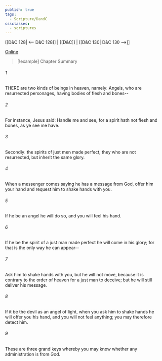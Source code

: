 ```yaml
---
publish: true
tags:
  - Scripture/DandC
cssclasses:
  - scriptures
---
```

[[D&C 128| <-- D&C 128]] | [[D&C]] | [[D&C 130| D&C 130 -->]]

[Online](https://churchofjesuschrist.org/study/scriptures/dc-testament/dc/129?lang=eng)

>[!example] Chapter Summary
>
###### 1
THERE are two kinds of beings in heaven, namely: Angels, who are resurrected personages, having bodies of flesh and bones--
###### 2
For instance, Jesus said: Handle me and see, for a spirit hath not flesh and bones, as ye see me have.
###### 3
Secondly: the spirits of just men made perfect, they who are not resurrected, but inherit the same glory.
###### 4
When a messenger comes saying he has a message from God, offer him your hand and request him to shake hands with you.
###### 5
If he be an angel he will do so, and you will feel his hand.
###### 6
If he be the spirit of a just man made perfect he will come in his glory; for that is the only way he can appear--
###### 7
Ask him to shake hands with you, but he will not move, because it is contrary to the order of heaven for a just man to deceive; but he will still deliver his message.
###### 8
If it be the devil as an angel of light, when you ask him to shake hands he will offer you his hand, and you will not feel anything; you may therefore detect him.
###### 9
These are three grand keys whereby you may know whether any administration is from God.




